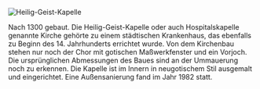 ![Heilig-Geist-Kapelle](./images/fritzlar/p29.jpg)

Nach 1300 gebaut. Die Heilig-Geist-Kapelle oder auch Hospitalskapelle genannte Kirche gehörte zu einem städtischen Krankenhaus, das ebenfalls zu Beginn des 14. Jahrhunderts errichtet wurde.
Von dem Kirchenbau stehen nur noch der Chor mit gotischen Maßwerkfenster und ein Vorjoch.
Die ursprünglichen Abmessungen des Baues sind an der Ummauerung noch zu erkennen.
Die Kapelle ist im Innern in neugotischem Stil ausgemalt und eingerichtet.
Eine Außensanierung fand im Jahr 1982 statt.
